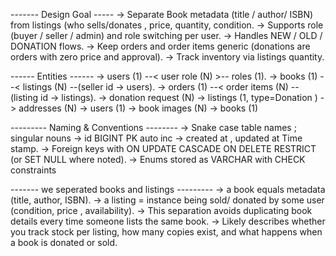 

 ------- Design Goal -----
 -> Separate Book metadata (title / author/ ISBN) from listings (who sells/donates , price, quantity, condition.
 -> Supports role (buyer / seller / admin) and role switching per user.
 -> Handles NEW / OLD / DONATION flows.
 -> Keep orders and order items generic (donations are orders with zero price and approval).
 -> Track inventory via listings quantity.
 
 
 ------ Entities ------
 -> users (1) --< user role (N) >-- roles (1).
 -> books (1) --< listings (N) --(seller id -> users).
 -> orders (1) --< order items (N) --(listing id -> listings).
 -> donation request (N) -> listings (1, type=Donation )
 -> addresses (N) -> users (1)
 -> book images (N) -> books (1)
 
 
 --------- Naming & Conventions --------
 -> Snake case table names ; singular nouns 
 -> id BIGINT PK auto inc
 -> created at , updated at Time stamp.
 -> Foreign keys with ON UPDATE CASCADE ON DELETE RESTRICT (or SET NULL where noted).
 -> Enums stored as VARCHAR with CHECK constraints
 
 
 
 ------- we seperated books and listings ---------
 -> a book equals metadata (title, author, ISBN).
 -> a listing = instance being sold/ donated by some user (condition, price , availability).
 -> This separation avoids duplicating book details every time someone lists the same book.
 -> Likely describes whether you track stock per listing, how many copies exist, and what happens when a book is donated or sold.